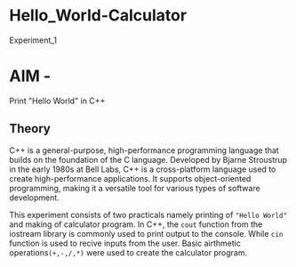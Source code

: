 # Hello_World-Calculator
Experiment_1
# AIM - 
Print "Hello World" in C++

## Theory

C++ is a general-purpose, high-performance programming language that builds on the foundation of the C language. Developed by Bjarne Stroustrup in the early 1980s at Bell Labs, C++ is a cross-platform language used to create high-performance applications. It supports object-oriented programming, making it a versatile tool for various types of software development.

This experiment consists of two practicals namely printing of `"Hello World"` and making of calculator program.
In C++, the `cout` function from the iostream library is commonly used to print output to the console. While `cin` function is used to recive inputs from the user.
Basic airthmetic operations`(+,-,/,*)` were used to create the calculator program.

